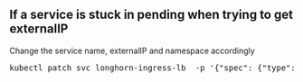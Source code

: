 ## If a service is stuck in pending when trying to get externalIP ##
Change the service name, externalIP and namespace accordingly
<pre>kubectl patch svc longhorn-ingress-lb  -p '{"spec": {"type": "LoadBalancer", "externalIPs":["192.168.1.201"]}}' -n longhorn-system</pre>


